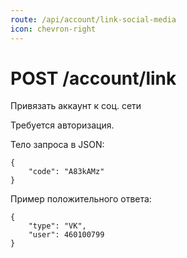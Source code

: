 ```yaml
---
route: /api/account/link-social-media
icon: chevron-right
---
```


# POST /account/link
Привязать аккаунт к соц. сети

Требуется авторизация.

Тело запроса в JSON:
```
{
    "code": "A83kAMz"
}
```

Пример положительного ответа:
```
{
    "type": "VK",
    "user": 460100799
}
```
